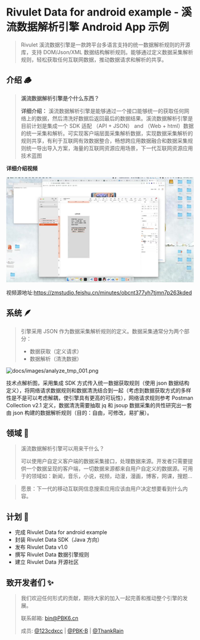<!--
 * @Author: Bin
 * @Date: 2021-12-29
 * @FilePath: /Rivulet-Data-Android/README.md
-->
# Rivulet Data for android example - 溪流数据解析引擎 Android App 示例
> Rivulet 溪流数据引擎是一款跨平台多语言支持的统一数据解析规则的开源库，支持 DOM/Json/XML 数据结构解析规则。能够通过定义数据采集解析规则，轻松获取任何互联网数据，推动数据请求和解析的共享。

## 介绍 🪵
> **溪流数据解析引擎是个什么东西？**
> 
> **详细介绍：** 溪流数据解析引擎是能够通过一个接口能够统一的获取任何网络上的数据，然后清洗好数据后返回最后的数据结果。溪流数据解析引擎是目前计划是集成一个 SDK 适配 （API + JSON） and （Web + html）数据的统一采集和解析。可实现客户端层面采集解析数据，实现数据采集解析的规则共享，有利于互联网有效数据整合，畅想跨应用数据融合和数据采集规则统一导出导入方案，海量的互联网资源应用场景，下一代互联网资源应用技术蓝图

**详细介绍视频**

[<img src="docs/images/video_thumbnail.jpg" alt="video_thumbnail.gif" width="580">](https://zmstudio.feishu.cn/minutes/obcnt377yh7tjmn7p263kded)

视频源地址:<https://zmstudio.feishu.cn/minutes/obcnt377yh7tjmn7p263kded>

## 系统 🪶
> 引擎采用 JSON 作为数据采集解析规则的定义。数据采集通常分为两个部分：
> - 数据获取（定义请求） 
> - 数据解析（清洗数据）
>

![docs/images/analyze_tmp_001.png](docs/images/analyze_tmp_001.png)

技术点解析图，采用集成 SDK 方式传入统一数据获取规则（使用 json 数据结构定义），将网络请求数据规则和数据清洗结合到一起（考虑到数据获取方式的多样性是不是可以考虑解耦，使引擎具有更高的可玩性），网络请求规则参考 Postman Collection v2.1 定义，数据清洗需要抽取 jq 和 jsoup 数据采集的共性研究出一套由 json 构建的数据解析规则（目的：自由，可修改，易扩展）。


## 领域 🌈
> 溪流数据解析引擎可以用来干什么？
>
> 可以使用户自定义客户端的数据采集接口，处理数据来源。开发者只需要提供一个数据呈现的客户端，一切数据来源都来自用户自定义的数据源。可用于的领域如：新闻，音乐，小说，视频，动漫，漫画，博客，网课，搜题…

> 愿景：下一代的移动互联网信息搜索应用应该由用户决定想要看到什么内容。

## 计划 🍪
- 完成 Rivulet Data for android example
- 封装 Rivulet Data SDK（Java 方向）
- 发布 Rivulet Data v1.0
- 撰写 Rivulet Data 数据引擎规则
- 建立 Rivulet Data 开源社区

## 致开发者们 ✨
> 我们欢迎任何形式的贡献，期待大家的加入一起完善和推动整个引擎的发展。
>
> 联系邮箱: <bin@PBK6.cn>
>
> 成员: [@123cdxcc](https://github.com/123cdxcc) | [@PBK-B](https://github.com/PBK-B) | [@ThankRain](https://github.com/ThankRain)
